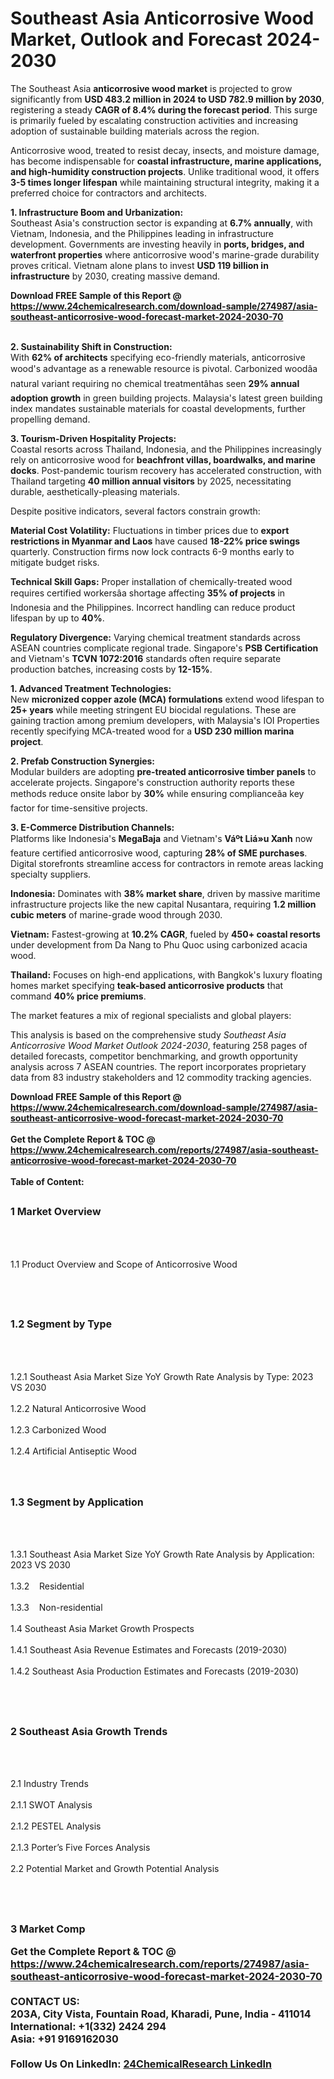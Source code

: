 <h1>Southeast Asia Anticorrosive Wood Market, Outlook and Forecast 2024-2030</h1><p>The Southeast Asia <strong>anticorrosive wood market</strong> is projected to grow significantly from <strong>USD 483.2 million in 2024 to USD 782.9 million by 2030</strong>, registering a steady <strong>CAGR of 8.4% during the forecast period</strong>. This surge is primarily fueled by escalating construction activities and increasing adoption of sustainable building materials across the region.</p><p>Anticorrosive wood, treated to resist decay, insects, and moisture damage, has become indispensable for <strong>coastal infrastructure, marine applications, and high-humidity construction projects</strong>. Unlike traditional wood, it offers <strong>3-5 times longer lifespan</strong> while maintaining structural integrity, making it a preferred choice for contractors and architects.</p><p><strong>1. Infrastructure Boom and Urbanization:</strong><br>
Southeast Asia's construction sector is expanding at <strong>6.7% annually</strong>, with Vietnam, Indonesia, and the Philippines leading in infrastructure development. Governments are investing heavily in <strong>ports, bridges, and waterfront properties</strong> where anticorrosive wood's marine-grade durability proves critical. Vietnam alone plans to invest <strong>USD 119 billion in infrastructure</strong> by 2030, creating massive demand.</p><div><b>Download FREE Sample of this Report @ 
            <a href="https://www.24chemicalresearch.com/download-sample/274987/asia-southeast-anticorrosive-wood-forecast-market-2024-2030-70">
            https://www.24chemicalresearch.com/download-sample/274987/asia-southeast-anticorrosive-wood-forecast-market-2024-2030-70</a></b></div><br><p><strong>2. Sustainability Shift in Construction:</strong><br>
With <strong>62% of architects</strong> specifying eco-friendly materials, anticorrosive wood's advantage as a renewable resource is pivotal. Carbonized woodâa natural variant requiring no chemical treatmentâhas seen <strong>29% annual adoption growth</strong> in green building projects. Malaysia's latest green building index mandates sustainable materials for coastal developments, further propelling demand.</p><p><strong>3. Tourism-Driven Hospitality Projects:</strong><br>
Coastal resorts across Thailand, Indonesia, and the Philippines increasingly rely on anticorrosive wood for <strong>beachfront villas, boardwalks, and marine docks</strong>. Post-pandemic tourism recovery has accelerated construction, with Thailand targeting <strong>40 million annual visitors</strong> by 2025, necessitating durable, aesthetically-pleasing materials.</p><p>Despite positive indicators, several factors constrain growth:</p><p><strong>Material Cost Volatility:</strong> Fluctuations in timber prices due to <strong>export restrictions in Myanmar and Laos</strong> have caused <strong>18-22% price swings</strong> quarterly. Construction firms now lock contracts 6-9 months early to mitigate budget risks.</p><p><strong>Technical Skill Gaps:</strong> Proper installation of chemically-treated wood requires certified workersâa shortage affecting <strong>35% of projects</strong> in Indonesia and the Philippines. Incorrect handling can reduce product lifespan by up to <strong>40%</strong>.</p><p><strong>Regulatory Divergence:</strong> Varying chemical treatment standards across ASEAN countries complicate regional trade. Singapore's <strong>PSB Certification</strong> and Vietnam's <strong>TCVN 1072:2016</strong> standards often require separate production batches, increasing costs by <strong>12-15%</strong>.</p><p><strong>1. Advanced Treatment Technologies:</strong><br>
New <strong>micronized copper azole (MCA) formulations</strong> extend wood lifespan to <strong>25+ years</strong> while meeting stringent EU biocidal regulations. These are gaining traction among premium developers, with Malaysia's IOI Properties recently specifying MCA-treated wood for a <strong>USD 230 million marina project</strong>.</p><p><strong>2. Prefab Construction Synergies:</strong><br>
Modular builders are adopting <strong>pre-treated anticorrosive timber panels</strong> to accelerate projects. Singapore's construction authority reports these methods reduce onsite labor by <strong>30%</strong> while ensuring complianceâa key factor for time-sensitive projects.</p><p><strong>3. E-Commerce Distribution Channels:</strong><br>
Platforms like Indonesia's <strong>MegaBaja</strong> and Vietnam's <strong>Váº­t Liá»u Xanh</strong> now feature certified anticorrosive wood, capturing <strong>28% of SME purchases</strong>. Digital storefronts streamline access for contractors in remote areas lacking specialty suppliers.</p><p><strong>Indonesia:</strong> Dominates with <strong>38% market share</strong>, driven by massive maritime infrastructure projects like the new capital Nusantara, requiring <strong>1.2 million cubic meters</strong> of marine-grade wood through 2030.</p><p><strong>Vietnam:</strong> Fastest-growing at <strong>10.2% CAGR</strong>, fueled by <strong>450+ coastal resorts</strong> under development from Da Nang to Phu Quoc using carbonized acacia wood.</p><p><strong>Thailand:</strong> Focuses on high-end applications, with Bangkok's luxury floating homes market specifying <strong>teak-based anticorrosive products</strong> that command <strong>40% price premiums</strong>.</p><p>The market features a mix of regional specialists and global players:</p><p>This analysis is based on the comprehensive study <em>Southeast Asia Anticorrosive Wood Market Outlook 2024-2030</em>, featuring 258 pages of detailed forecasts, competitor benchmarking, and growth opportunity analysis across 7 ASEAN countries. The report incorporates proprietary data from 83 industry stakeholders and 12 commodity tracking agencies.</p><div><b>Download FREE Sample of this Report @ 
            <a href="https://www.24chemicalresearch.com/download-sample/274987/asia-southeast-anticorrosive-wood-forecast-market-2024-2030-70">
            https://www.24chemicalresearch.com/download-sample/274987/asia-southeast-anticorrosive-wood-forecast-market-2024-2030-70</a></b></div><br><div><b>Get the Complete Report & TOC @ 
            <a href="https://www.24chemicalresearch.com/reports/274987/asia-southeast-anticorrosive-wood-forecast-market-2024-2030-70">
            https://www.24chemicalresearch.com/reports/274987/asia-southeast-anticorrosive-wood-forecast-market-2024-2030-70</a></b></div><br>
            <b>Table of Content:</b><p><h2><span style="font-size:16px"><strong>1 Market Overview&nbsp;&nbsp; &nbsp;</strong></span></h2><br />
<br />
<p>1.1 Product Overview and Scope of Anticorrosive Wood&nbsp;</p><br />
<br />
<h2><strong><span style="font-size:16px">1.2 Segment by Type&nbsp;&nbsp; &nbsp;</span></strong></h2><br />
<br />
<p>1.2.1 Southeast Asia Market Size YoY Growth Rate Analysis by Type: 2023 VS 2030&nbsp;&nbsp; &nbsp;<br /><br />
1.2.2 Natural Anticorrosive Wood&nbsp;&nbsp; &nbsp;<br /><br />
1.2.3 Carbonized Wood<br /><br />
1.2.4 Artificial Antiseptic Wood<br /><br />
<br />
<h2><span style="font-size:16px"><strong>1.3 Segment by Application&nbsp;&nbsp;</strong></span></h2><br />
<br />
<p>1.3.1 Southeast Asia Market Size YoY Growth Rate Analysis by Application: 2023 VS 2030&nbsp;&nbsp; &nbsp;<br /><br />
1.3.2&nbsp;&nbsp; &nbsp;Residential<br /><br />
1.3.3&nbsp;&nbsp; &nbsp;Non-residential<br /><br />
1.4 Southeast Asia Market Growth Prospects&nbsp;&nbsp; &nbsp;<br /><br />
1.4.1 Southeast Asia Revenue Estimates and Forecasts (2019-2030)&nbsp;&nbsp; &nbsp;<br /><br />
1.4.2 Southeast Asia Production Estimates and Forecasts (2019-2030)&nbsp;&nbsp;</p><br />
<br />
<h2><span style="font-size:16px"><strong>2 Southeast Asia Growth Trends&nbsp;&nbsp; &nbsp;</strong></span></h2><br />
<br />
<p>2.1 Industry Trends&nbsp;&nbsp; &nbsp;<br /><br />
2.1.1 SWOT Analysis&nbsp;&nbsp; &nbsp;<br /><br />
2.1.2 PESTEL Analysis&nbsp;&nbsp; &nbsp;<br /><br />
2.1.3 Porter&rsquo;s Five Forces Analysis&nbsp;&nbsp; &nbsp;<br /><br />
2.2 Potential Market and Growth Potential Analysis&nbsp;&nbsp; &nbsp;</p><br />
<br />
<h2><span style="font-size:16px"><strong>3 Market Comp</p><div><b>Get the Complete Report & TOC @ 
            <a href="https://www.24chemicalresearch.com/reports/274987/asia-southeast-anticorrosive-wood-forecast-market-2024-2030-70">
            https://www.24chemicalresearch.com/reports/274987/asia-southeast-anticorrosive-wood-forecast-market-2024-2030-70</a></b></div><br><b>CONTACT US:</b><br>
            203A, City Vista, Fountain Road, Kharadi, Pune, India - 411014<br>
            International: +1(332) 2424 294<br>
            Asia: +91 9169162030 <br><br>
            Follow Us On LinkedIn: <a href="https://www.linkedin.com/company/24chemicalresearch/">24ChemicalResearch LinkedIn</a>